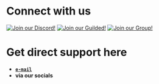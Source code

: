 # **Connect with us**

[![Join our Discord!](https://gist.github.com/cxmeel/0dbc95191f239b631c3874f4ccf114e2/raw/discord.svg)](https://discord.gg/fbyDZW8ygr)
[![Join our Guilded!](https://gist.github.com/cxmeel/0dbc95191f239b631c3874f4ccf114e2/raw/guilded.svg)](https://discord.gg/fbyDZW8ygr)
[![Join our Group!](https://gist.github.com/cxmeel/0dbc95191f239b631c3874f4ccf114e2/raw/roblox_join.svg)](https://www.roblox.com/groups/34291779/Overtaking-Tycoons)

# **Get direct support here**
- [**`e-mail`**](otycoons@proton.me)
- **via our socials**